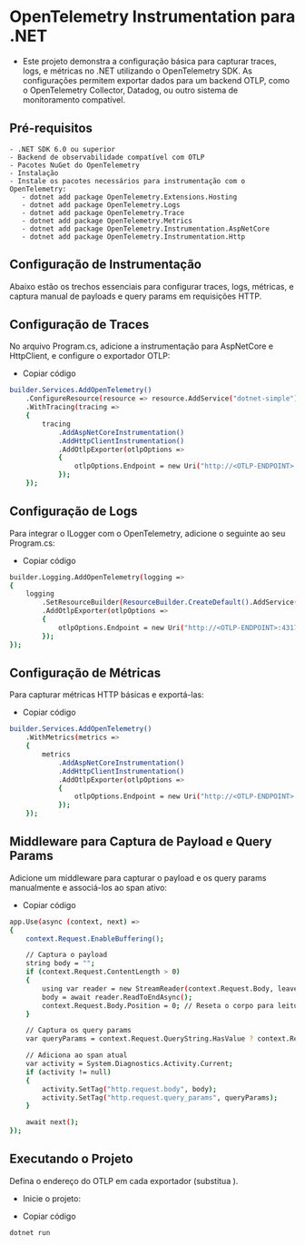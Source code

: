 # OpenTelemetry Instrumentation para .NET
- Este projeto demonstra a configuração básica para capturar traces, logs, e métricas no .NET utilizando o OpenTelemetry SDK. As configurações permitem exportar dados para um backend OTLP, como o OpenTelemetry Collector, Datadog, ou outro sistema de monitoramento compatível.

## Pré-requisitos
    - .NET SDK 6.0 ou superior
    - Backend de observabilidade compatível com OTLP
    - Pacotes NuGet do OpenTelemetry
    - Instalação
    - Instale os pacotes necessários para instrumentação com o OpenTelemetry:
       - dotnet add package OpenTelemetry.Extensions.Hosting
       - dotnet add package OpenTelemetry.Logs
       - dotnet add package OpenTelemetry.Trace
       - dotnet add package OpenTelemetry.Metrics
       - dotnet add package OpenTelemetry.Instrumentation.AspNetCore
       - dotnet add package OpenTelemetry.Instrumentation.Http
## Configuração de Instrumentação
Abaixo estão os trechos essenciais para configurar traces, logs, métricas, e captura manual de payloads e query params em requisições HTTP.

## Configuração de Traces
No arquivo Program.cs, adicione a instrumentação para AspNetCore e HttpClient, e configure o exportador OTLP:

* Copiar código
```bash
builder.Services.AddOpenTelemetry()
    .ConfigureResource(resource => resource.AddService("dotnet-simple"))
    .WithTracing(tracing =>
    {
        tracing
            .AddAspNetCoreInstrumentation()
            .AddHttpClientInstrumentation()
            .AddOtlpExporter(otlpOptions =>
            {
                otlpOptions.Endpoint = new Uri("http://<OTLP-ENDPOINT>:4317");
            });
    });
```
## Configuração de Logs
Para integrar o ILogger com o OpenTelemetry, adicione o seguinte ao seu Program.cs:

* Copiar código
```bash
builder.Logging.AddOpenTelemetry(logging =>
{
    logging
        .SetResourceBuilder(ResourceBuilder.CreateDefault().AddService("dotnet-simple"))
        .AddOtlpExporter(otlpOptions =>
        {
            otlpOptions.Endpoint = new Uri("http://<OTLP-ENDPOINT>:4317");
        });
});
```
## Configuração de Métricas
Para capturar métricas HTTP básicas e exportá-las:

* Copiar código
```bash
builder.Services.AddOpenTelemetry()
    .WithMetrics(metrics =>
    {
        metrics
            .AddAspNetCoreInstrumentation()
            .AddHttpClientInstrumentation()
            .AddOtlpExporter(otlpOptions =>
            {
                otlpOptions.Endpoint = new Uri("http://<OTLP-ENDPOINT>:4317");
            });
    });
 ```   
## Middleware para Captura de Payload e Query Params
Adicione um middleware para capturar o payload e os query params manualmente e associá-los ao span ativo:

* Copiar código
```bash
app.Use(async (context, next) =>
{
    context.Request.EnableBuffering();

    // Captura o payload
    string body = "";
    if (context.Request.ContentLength > 0)
    {
        using var reader = new StreamReader(context.Request.Body, leaveOpen: true);
        body = await reader.ReadToEndAsync();
        context.Request.Body.Position = 0; // Reseta o corpo para leitura posterior
    }

    // Captura os query params
    var queryParams = context.Request.QueryString.HasValue ? context.Request.QueryString.Value : "";

    // Adiciona ao span atual
    var activity = System.Diagnostics.Activity.Current;
    if (activity != null)
    {
        activity.SetTag("http.request.body", body);
        activity.SetTag("http.request.query_params", queryParams);
    }

    await next();
});
```
## Executando o Projeto
Defina o endereço do OTLP em cada exportador (substitua <OTLP-ENDPOINT>).

* Inicie o projeto:

* Copiar código
```bash
dotnet run
```
